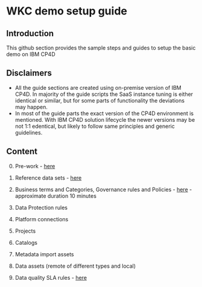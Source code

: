 # WKC demo setup guide

## Introduction

This github section provides the sample steps and guides to setup the basic demo on IBM CP4D

## Disclaimers

- All the guide sections are created using on-premise version of IBM CP4D. In majority of the guide scripts the SaaS instance tuning is either identical or similar, but for some parts of functionality the deviations may happen.
- In most of the guide parts the exact version of the CP4D environment is mentioned. With IBM CP4D solution lifecycle the newer versions may be not 1:1 edentical, but likely to follow same principles and generic guidelines.

## Content

0. Pre-work - [here](/Setup%20WKC%20demo%20environment/Pre-work.md)

1. Reference data sets - [here](/Setup%20WKC%20demo%20environment/Reference%20data/Reference_Data.md)
2. Business terms and Categories, Governance rules and Policies - [here](/Setup%20WKC%20demo%20environment/Business%20Terms/Business_terms_upload.md) - approximate duration 10 minutes
3. Data Protection rules
4. Platform connections
5. Projects
6. Catalogs
7. Metadata import assets
8. Data assets (remote of different types and local)
9. Data quality SLA rules - [here](/Setup%20WKC%20demo%20environment/SLA%20Rules/sla_rules_creation.md)
